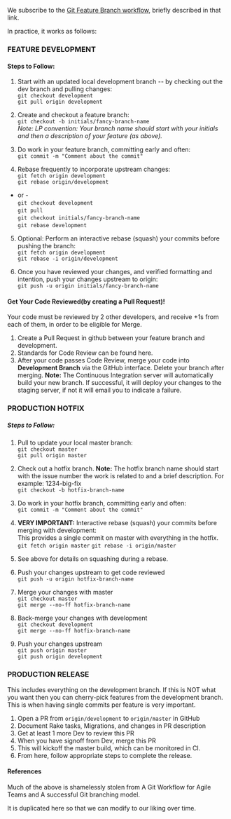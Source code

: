 We subscribe to the [Git Feature Branch workflow](https://www.atlassian.com/git/tutorials/comparing-workflows/feature-branch-workflow), briefly described in that link.  

In practice, it works as follows:  

### FEATURE DEVELOPMENT  
#### Steps to Follow:    
1. Start with an updated local development branch -- by checking out the dev branch and pulling changes:    
`git checkout development`  
`git pull origin development`  

2. Create and checkout a feature branch:   
`git checkout -b initials/fancy-branch-name`  
*Note: LP convention: Your branch name should start with your initials and then a description of your feature (as above).*  

3. Do work in your feature branch, committing early and often:    
`git commit -m "Comment about the commit"`  

4. Rebase frequently to incorporate upstream changes:  
`git fetch origin development`  
`git rebase origin/development`    

- or -  
`git checkout development`  
`git pull`  
`git checkout initials/fancy-branch-name`  
`git rebase development`    

5. Optional: Perform an interactive rebase (squash) your commits before pushing the branch:  
`git fetch origin development`  
`git rebase -i origin/development`    

6. Once you have reviewed your changes, and verified formatting and intention, push your changes upstream to origin:   
`git push -u origin initials/fancy-branch-name`  

#### Get Your Code Reviewed(by creating a Pull Request)!  
Your code must be reviewed by 2 other developers, and receive +1s from each of them, in order to be eligible for Merge.  

1. Create a Pull Request in github between your feature branch and development.  
2. Standards for Code Review can be found here.  
3. After your code passes Code Review, merge your code into **Development Branch** via the GitHub interface. Delete your branch after merging.  **Note:** The Continuous Integration server will automatically build your new branch.  If successful, it will deploy your changes to the staging server, if not it will email you to indicate a failure.


### PRODUCTION HOTFIX  
##### Steps to Follow:  
1. Pull to update your local master branch:  
`git checkout master`  
`git pull origin master`  

2. Check out a hotfix branch.  **Note:** The hotfix branch name should start with the issue number the work is related to and a brief description. For example: 1234-big-fix    
`git checkout -b hotfix-branch-name`    

3. Do work in your hotfix branch, committing early and often:  
`git commit -m "Comment about the commit"`  

4. **VERY IMPORTANT:** Interactive rebase (squash) your commits before merging with development:  
This provides a single commit on master with everything in the hotfix.  
`git fetch origin master`
`git rebase -i origin/master`  

5. See above for details on squashing during a rebase.  
6. Push your changes upstream to get code reviewed  
`git push -u origin hotfix-branch-name`  
7. Merge your changes with master  
`git checkout master`  
`git merge --no-ff hotfix-branch-name`  
8. Back-merge your changes with development  
`git checkout development`  
`git merge --no-ff hotfix-branch-name`  
9. Push your changes upstream  
`git push origin master`  
`git push origin development`  

### PRODUCTION RELEASE  
This includes everything on the development branch. If this is NOT what you want then you can cherry-pick features from the development branch. This is when having single commits per feature is very important.  

1. Open a PR from `origin/development` to `origin/master` in GitHub
2. Document Rake tasks, Migrations, and changes in PR description  
3. Get at least 1 more Dev to review this PR  
4. When you have signoff from Dev, merge this PR  
5. This will kickoff the master build, which can be monitored in CI.  
6. From here, follow appropriate steps to complete the release.

#### References  
Much of the above is shamelessly stolen from A Git Workflow for Agile Teams and A successful Git branching model.  

It is duplicated here so that we can modify to our liking over time.

